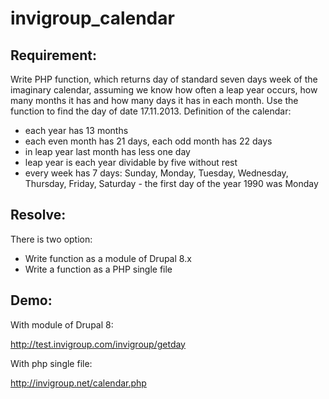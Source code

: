 # invigroup_calendar
Requirement:
--------------------------
Write PHP function, which returns day of standard seven days week of the imaginary calendar, assuming we know how often a leap year occurs, how many months it has and how many days it has in each month. Use the function to find the day of date 17.11.2013.
Definition of the calendar:
- each year has 13 months
- each even month has 21 days, each odd month has 22 days
- in leap year last month has less one day
- leap year is each year dividable by five without rest
- every week has 7 days: Sunday, Monday, Tuesday, Wednesday, Thursday, Friday, Saturday - the first day of the year 1990 was Monday

Resolve:
--------------------------

There is two option: 
- Write function as a module of Drupal 8.x
- Write a function as  a PHP single file

Demo:
--------------------------
With module of Drupal 8: 

http://test.invigroup.com/invigroup/getday

With php single file:

http://invigroup.net/calendar.php
